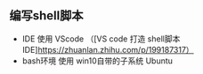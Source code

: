 ## 编写shell脚本
- IDE 使用 VScode     （[VS code 打造 shell脚本 IDE]https://zhuanlan.zhihu.com/p/199187317）
- bash环境 使用 win10自带的子系统 Ubuntu 

